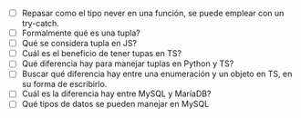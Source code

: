 - [ ] Repasar como el tipo never en una función, se puede emplear con un try-catch.
- [ ] Formalmente qué es una tupla?
- [ ] Qué se considera tupla en JS?
- [ ] Cuál es el beneficio de tener tupas en TS?
- [ ] Qué diferencia hay para manejar tuplas en Python y TS?
- [ ] Buscar qué diferencia hay entre una enumeración y un objeto en TS, en su forma de escribirlo.
- [ ] Cuál es la diferencia hay entre MySQL y MaríaDB?
- [ ] Qué tipos de datos se pueden manejar en MySQL